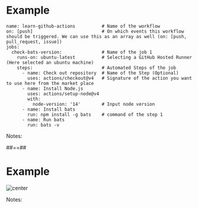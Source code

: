 <!-- .slide: class="with-code" -->
# Example

```yaml[]
name: learn-github-actions          # Name of the workflow
on: [push]                          # On which events this workflow should be triggered. We can use this as an array as well (on: [push, pull_request, issue])
jobs:
  check-bats-version:               # Name of the job 1
    runs-on: ubuntu-latest          # Selecting a GitHub Hosted Runner (Here selected an ubuntu machine)
    steps:                          # Automated Steps of the job
      - name: Check out repository  # Name of the Step (Optional)
        uses: actions/checkout@v4   # Signature of the action you want to use here from the market place
      - name: Install Node.js  
        uses: actions/setup-node@v4 
        with:
          node-version: '14'        # Input node version 
      - name: Install bats
        run: npm install -g bats    # command of the step 1
      - name: Run bats
        run: bats -v
```

Notes:

##==##
<!-- .slide: class="with-code" -->
# Example

![center](./assets/images/overview-actions-event.png)

Notes:
